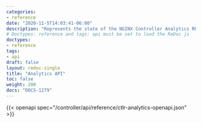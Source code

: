 ```yaml
---
categories:
- reference
date: "2020-11-5T14:03:41-06:00"
description: "Represents the state of the NGINX Controller Analytics REST API."
# Doctypes: reference and tags: api must be set to load the ReDoc js
doctypes:
- reference
tags:
- api
draft: false
layout: redoc-single
title: "Analytics API"
toc: false
weight: 200
docs: "DOCS-1279"
---
```


{{< openapi spec="/controller/api/reference/ctlr-analytics-openapi.json" >}}
